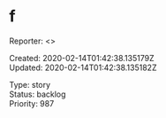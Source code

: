 # f

Reporter:  <>  

Created: 2020-02-14T01:42:38.135179Z  
Updated: 2020-02-14T01:42:38.135182Z

Type: story  
Status: backlog  
Priority: 987
